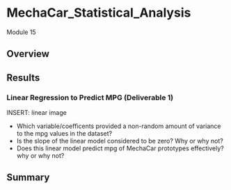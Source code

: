 # MechaCar_Statistical_Analysis
Module 15

## Overview




## Results
### Linear Regression to Predict MPG (Deliverable 1)

INSERT: linear image

- Which variable/coefficents provided a non-random amount of variance to the mpg values in the dataset?
- Is the slope of the linear model considered to be zero? Why or why not?
- Does this linear model predict mpg of MechaCar prototypes effectively? why or why not?



## Summary
